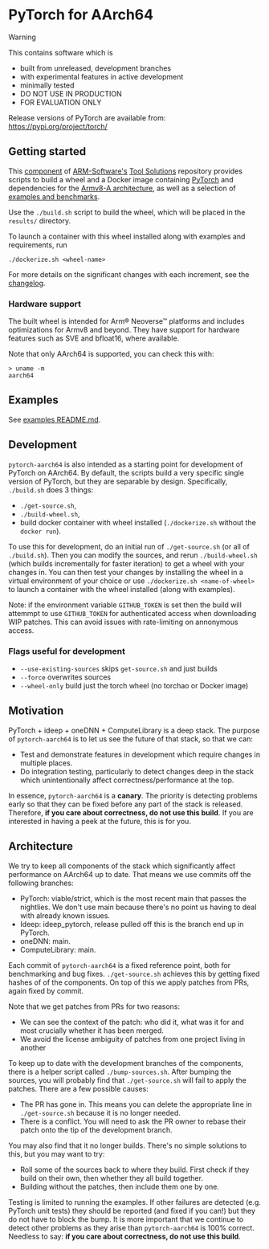 # PyTorch for AArch64

> [!WARNING]
> This contains software which is
> - built from unreleased, development branches
> - with experimental features in active development
> - minimally tested
> - DO NOT USE IN PRODUCTION
> - FOR EVALUATION ONLY
>
> Release versions of PyTorch are available from: https://pypi.org/project/torch/

## Getting started
This [component](https://github.com/ARM-software/Tool-Solutions/tree/main/ML-Frameworks/pytorch-aarch64) of [ARM-Software's](https://github.com/ARM-software) [Tool Solutions](https://github.com/ARM-software/Tool-Solutions) repository provides scripts to build a wheel and a Docker image containing [PyTorch](https://www.pytorch.org/) and dependencies for the [Armv8-A architecture](https://developer.arm.com/architectures/cpu-architecture/a-profile), as well as a selection of [examples and benchmarks](./examples/README.md).

Use the `./build.sh` script to build the wheel, which will be placed in the `results/` directory.

To launch a container with this wheel installed along with examples and requirements, run
```
./dockerize.sh <wheel-name>
```

For more details on the significant changes with each increment, see the [changelog](./CHANGELOG.md).

### Hardware support
The built wheel is intended for Arm® Neoverse™ platforms and includes optimizations for Armv8 and beyond. They have support for hardware features such as SVE and bfloat16, where available.

Note that only AArch64 is supported, you can check this with:

```
> uname -m
aarch64
```

## Examples
See [examples README.md](./examples/README.md).

## Development
`pytorch-aarch64` is also intended as a starting point for development of
PyTorch on AArch64.
By default, the scripts build a very specific single version of PyTorch, but they
are separable by design.
Specifically, `./build.sh` does 3 things:
- `./get-source.sh`,
- `./build-wheel.sh`,
- build docker container with wheel installed (`./dockerize.sh` without the
  `docker run`).

To use this for development, do an initial run of `./get-source.sh` (or
all of `./build.sh`).
Then you can modify the sources, and rerun `./build-wheel.sh` (which builds
incrementally for faster iteration) to get a wheel with your changes in.
You can then test your changes by installing the wheel in a virtual environment
of your choice or use `./dockerize.sh <name-of-wheel>` to launch a container
with the wheel installed (along with examples).

Note: if the environment variable `GITHUB_TOKEN` is set then the build will
attemmpt to use `GITHUB_TOKEN` for authenticated access when downloading WIP patches.
This can avoid issues with rate-limiting on annonymous access.

### Flags useful for development
- `--use-existing-sources` skips `get-source.sh` and just builds
- `--force` overwrites sources
- `--wheel-only` build just the torch wheel (no torchao or Docker image)

## Motivation
PyTorch + ideep + oneDNN + ComputeLibrary is a deep stack. The purpose of
`pytorch-aarch64` is to let us see the future of that stack, so that we can:
- Test and demonstrate features in development which require changes in
  multiple places.
- Do integration testing, particularly to detect changes deep in the stack which
  unintentionally affect correctness/performance at the top.

In essence, `pytorch-aarch64` is a **canary**.
The priority is detecting problems early so that they can be fixed before any
part of the stack is released.
Therefore, **if you care about correctness, do not use this build**.
If you are interested in having a peek at the future, this is for you.

## Architecture
We try to keep all components of the stack which significantly affect
performance on AArch64 up to date.
That means we use commits off the following branches:
- PyTorch: viable/strict, which is the most recent main that passes the
  nightlies. We don't use main because there's no point us having to deal with
  already known issues.
- Ideep: ideep_pytorch, release pulled off this is the branch end up in PyTorch.
- oneDNN: main.
- ComputeLibrary: main.

Each commit of `pytorch-aarch64` is a fixed reference point, both for
benchmarking and bug fixes.
`./get-source.sh` achieves this by getting fixed hashes of of the components.
On top of this we apply patches from PRs, again fixed by commit.

Note that we get patches from PRs for two reasons:
- We can see the context of the patch: who did it, what was it for and most
  crucially whether it has been merged.
- We avoid the license ambiguity of patches from one project living in another

To keep up to date with the development branches of the components, there is a
helper script called `./bump-sources.sh`.
After bumping the sources, you will probably find that `./get-source.sh` will
fail to apply the patches. There are a few possible causes:
- The PR has gone in. This means you can delete the appropriate line in
  `./get-source.sh` because it is no longer needed.
- There is a conflict. You will need to ask the PR owner to rebase their patch
  onto the tip of the development branch.

You may also find that it no longer builds. There's no simple solutions to this,
but you may want to try:
- Roll some of the sources back to where they build. First check if they build
  on their own, then whether they all build together.
- Building without the patches, then include them one by one.

Testing is limited to running the examples.
If other failures are detected (e.g. PyTorch unit tests) they should be
reported (and fixed if you can!) but they do not have to block the bump.
It is more important that we continue to detect other problems as they arise
than `pytorch-aarch64` is 100% correct.
Needless to say: **if you care about correctness, do not use this build**.
